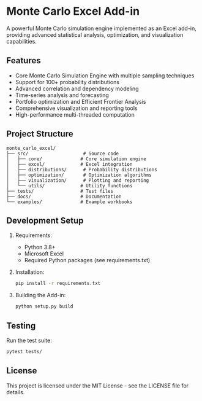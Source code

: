 # Monte Carlo Excel Add-in

A powerful Monte Carlo simulation engine implemented as an Excel add-in, providing advanced statistical analysis, optimization, and visualization capabilities.

## Features

- Core Monte Carlo Simulation Engine with multiple sampling techniques
- Support for 100+ probability distributions
- Advanced correlation and dependency modeling
- Time-series analysis and forecasting
- Portfolio optimization and Efficient Frontier Analysis
- Comprehensive visualization and reporting tools
- High-performance multi-threaded computation

## Project Structure

```
monte_carlo_excel/
├── src/                    # Source code
│   ├── core/              # Core simulation engine
│   ├── excel/             # Excel integration
│   ├── distributions/      # Probability distributions
│   ├── optimization/       # Optimization algorithms
│   ├── visualization/      # Plotting and reporting
│   └── utils/             # Utility functions
├── tests/                 # Test files
├── docs/                  # Documentation
└── examples/              # Example workbooks
```

## Development Setup

1. Requirements:
   - Python 3.8+
   - Microsoft Excel
   - Required Python packages (see requirements.txt)

2. Installation:
   ```bash
   pip install -r requirements.txt
   ```

3. Building the Add-in:
   ```bash
   python setup.py build
   ```

## Testing

Run the test suite:
```bash
pytest tests/
```

## License

This project is licensed under the MIT License - see the LICENSE file for details.
